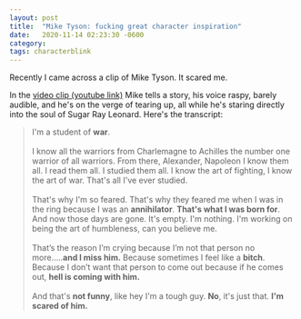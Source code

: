 ```yaml
---
layout: post
title:  "Mike Tyson: fucking great character inspiration"
date:   2020-11-14 02:23:30 -0600
category: 
tags: characterblink
---
```

Recently I came across a clip of Mike Tyson. It scared me.

In the [video clip (youtube link)](https://youtu.be/SqsQrcVCB-0?t=203) Mike tells a story, his voice raspy, barely audible, and he's on the verge of tearing up, all while he's staring directly into the soul of Sugar Ray Leonard. Here's the transcript:

>I'm a student of **war**. <br><br> I know all the warriors from Charlemagne to Achilles the number one warrior of all warriors. From there, Alexander, Napoleon I know them all. I read them all. I studied them all. I know the art of fighting, I know the art of war. That's all I've ever studied. <br><br> That's why I'm so feared. That's why they feared me when I was in the ring because I was an **annihilator**. **That's what I was born for**. And now those days are gone. It's empty. I'm nothing. I'm working on being the art of humbleness, can you believe me. <br><br> That’s the reason I’m crying because I’m not that person no more.....**and I miss him.** Because sometimes I feel like a **bitch**. Because I don’t want that person to come out because if he comes out, **hell is coming with him.** <br><br> And that's **not funny**, like hey I'm a tough guy. **No**, it's just that. **I'm scared of him.**